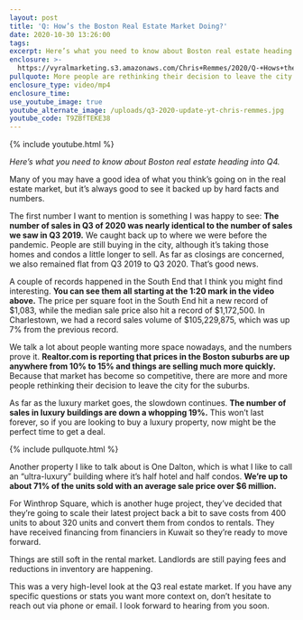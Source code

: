 ```yaml
---
layout: post
title: 'Q: How’s the Boston Real Estate Market Doing?'
date: 2020-10-30 13:26:00
tags:
excerpt: Here’s what you need to know about Boston real estate heading into Q4.
enclosure: >-
  https://vyralmarketing.s3.amazonaws.com/Chris+Remmes/2020/Q-+Hows+the+Boston+Real+Estate+Market+Doing_.mp4
pullquote: More people are rethinking their decision to leave the city.
enclosure_type: video/mp4
enclosure_time:
use_youtube_image: true
youtube_alternate_image: /uploads/q3-2020-update-yt-chris-remmes.jpg
youtube_code: T9ZBfTEKE38
---
```


{% include youtube.html %}

*Here’s what you need to know about Boston real estate heading into Q4.*

Many of you may have a good idea of what you think’s going on in the real estate market, but it’s always good to see it backed up by hard facts and numbers.

The first number I want to mention is something I was happy to see: **The number of sales in Q3 of 2020 was nearly identical to the number of sales we saw in Q3 2019.** We caught back up to where we were before the pandemic. People are still buying in the city, although it’s taking those homes and condos a little longer to sell. As far as closings are concerned, we also remained flat from Q3 2019 to Q3 2020. That’s good news.

A couple of records happened in the South End that I think you might find interesting. **You can see them all starting at the 1:20 mark in the video above.** The price per square foot in the South End hit a new record of $1,083, while the median sale price also hit a record of $1,172,500. In Charlestown, we had a record sales volume of $105,229,875, which was up 7% from the previous record.&nbsp;

We talk a lot about people wanting more space nowadays, and the numbers prove it. **Realtor.com is reporting that prices in the Boston suburbs are up anywhere from 10% to 15% and things are selling much more quickly.** Because that market has become so competitive, there are more and more people rethinking their decision to leave the city for the suburbs.

As far as the luxury market goes, the slowdown continues. **The number of sales in luxury buildings are down a whopping 19%.** This won’t last forever, so if you are looking to buy a luxury property, now might be the perfect time to get a deal.

{% include pullquote.html %}

Another property I like to talk about is One Dalton, which is what I like to call an “ultra-luxury” building where it’s half hotel and half condos. **We’re up to about 71% of the units sold with an average sale price over $6 million.**

For Winthrop Square, which is another huge project, they’ve decided that they’re going to scale their latest project back a bit to save costs from 400 units to about 320 units and convert them from condos to rentals. They have received financing from financiers in Kuwait so they’re ready to move forward.

Things are still soft in the rental market. Landlords are still paying fees and reductions in inventory are happening.

This was a very high-level look at the Q3 real estate market. If you have any specific questions or stats you want more context on, don’t hesitate to reach out via phone or email. I look forward to hearing from you soon.